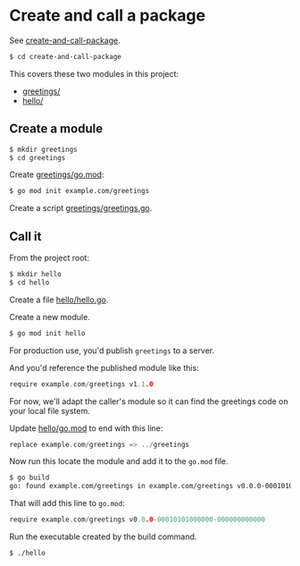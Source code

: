 # Create and call a package

See [create-and-call-package](/create-and-call-package).

```sh
$ cd create-and-call-package
```

This covers these two modules in this project:

- [greetings/](/create-and-call-package/greetings/)
- [hello/](/create-and-call-package/hello/)


## Create a module

```sh
$ mkdir greetings
$ cd greetings
```

Create [greetings/go.mod](/create-and-call-package/greetings/go.mod):

```sh
$ go mod init example.com/greetings
```

Create a script [greetings/greetings.go](/create-and-call-package/greetings/greetings.mod).



## Call it

From the project root:

```sh
$ mkdir hello
$ cd hello
```

Create a file [hello/hello.go](/create-and-call-package/hello/hello.go).

Create a new module.

```sh
$ go mod init hello
```

For production use, you'd publish `greetings` to a server.

And you'd reference the published module like this:

```go
require example.com/greetings v1.1.0
```

For now, we'll adapt the caller's module so it can find the greetings code on your local file system.

Update [hello/go.mod](/create-and-call-package/hello/hello.go) to end with this line:

```go
replace example.com/greetings => ../greetings
```

Now run this locate the module and add it to the `go.mod` file.

```sh
$ go build
go: found example.com/greetings in example.com/greetings v0.0.0-00010101000000-000000000000
```

That will add this line to `go.mod`:

```go
require example.com/greetings v0.0.0-00010101000000-000000000000
```

Run the executable created by the build command.

```sh
$ ./hello
```
